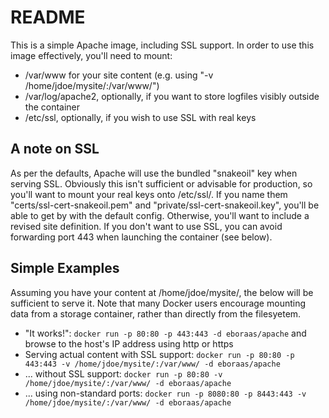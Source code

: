 # README #

This is a simple Apache image, including SSL support. In order to use this image effectively, you'll need to mount:

- /var/www for your site content (e.g. using "-v /home/jdoe/mysite/:/var/www/")
- /var/log/apache2, optionally, if you want to store logfiles visibly outside the container
- /etc/ssl, optionally, if you wish to use SSL with real keys

## A note on SSL ##

As per the defaults, Apache will use the bundled "snakeoil" key when serving SSL. Obviously this isn't sufficient or advisable for production, so you'll want to mount your real keys onto /etc/ssl/. If you name them "certs/ssl-cert-snakeoil.pem" and "private/ssl-cert-snakeoil.key", you'll be able to get by with the default config. Otherwise, you'll want to include a revised site definition. If you don't want to use SSL, you can avoid forwarding port 443 when launching the container (see below).

## Simple Examples ##

Assuming you have your content at /home/jdoe/mysite/, the below will be sufficient to serve it. Note that many Docker users encourage mounting data from a storage container, rather than directly from the filesyetem.

- "It works!": `docker run -p 80:80 -p 443:443 -d eboraas/apache` and browse to the host's IP address using http or https
- Serving actual content with SSL support: `docker run -p 80:80 -p 443:443 -v /home/jdoe/mysite/:/var/www/ -d eboraas/apache`
- ... without SSL support: `docker run -p 80:80 -v /home/jdoe/mysite/:/var/www/ -d eboraas/apache`
- ... using non-standard ports: `docker run -p 8080:80 -p 8443:443 -v /home/jdoe/mysite/:/var/www/ -d eboraas/apache`

